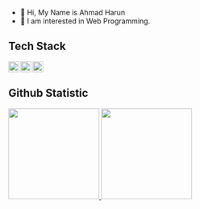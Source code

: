 - 👋 Hi, My Name is Ahmad Harun
- 🌱 I am interested in Web Programming.

## Tech Stack
<a href="https://laravel.com/"><img align="left" alt="Laravel" title="Laravel" width="21px" src="https://seeklogo.com/images/L/laravel-logo-41EC1D4C3F-seeklogo.com.png" /></a>
<a href="https://www.mysql.com/"><img align="left" alt="MySql" title="MySql" width="21px" src="https://seeklogo.com/images/M/mysql-logo-B047FB7790-seeklogo.com.png" /></a>
<a href="https://getbootstrap.com/">
  <img alt="Bootstrap" title="Bootstrap" width="21px" src="https://upload.wikimedia.org/wikipedia/commons/b/b2/Bootstrap_logo.svg" />
</a>

## Github Statistic
<p align="left">
<a href="https://github.com/harunid12">
  <img height="180em" src="https://github-readme-stats-eight-theta.vercel.app/api?username=harunid12&show_icons=true&theme=algolia&include_all_commits=true&count_private=true"/>
  <img height="180em" src="https://github-readme-stats-eight-theta.vercel.app/api/top-langs/?username=harunid12&layout=compact&langs_count=8&theme=algolia"/>
</a>
</p>




